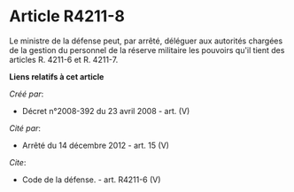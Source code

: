# Article R4211-8

Le ministre de la défense peut, par arrêté, déléguer aux autorités chargées de la gestion du personnel de la réserve
militaire les pouvoirs qu'il tient des articles R. 4211-6 et R. 4211-7.

**Liens relatifs à cet article**

_Créé par_:

  - Décret n°2008-392 du 23 avril 2008 - art. (V)

_Cité par_:

  - Arrêté du 14 décembre 2012 - art. 15 (V)

_Cite_:

  - Code de la défense. - art. R4211-6 (V)
